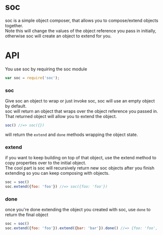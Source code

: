 soc
===

soc is a simple object composer, that allows you to compose/extend objects together.  
Note this will change the values of the object reference you pass in initially, otherwise soc will create an object to extend for you.

# API
You use soc by requiring the soc module
```javascript
var soc = require('soc');
```


### soc
Give soc an object to wrap or just invoke soc, soc will use an empty object by default.  
soc will return an object that wraps over the object reference you passed in.
That returned object will allow you to extend the object.  
```javascript
soc() //=> soc({})
```
will return the ```extend``` and ```done``` methods wrapping the object state.


### extend
if you want to keep building on top of that object, use the extend method to copy properties over to the initial object.  
The cool part is soc will recursively return new soc objects after you finish extending so you can keep composing with objects.  
```javascript
soc = soc()
soc.extend({foo: 'foo'}) //=> soc({foo: 'foo'})
```


### done
once you're done extending the object you created with soc, use ```done``` to return the final object  
```javascript
soc = soc()
soc.extend({foo: 'foo'}).extend({bar: 'bar'}).done() //=> {foo: 'foo', bar: 'bar'}
```
